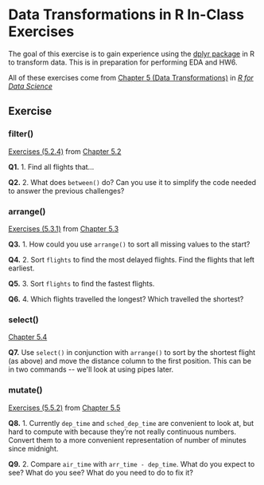 # Data Transformations in R In-Class Exercises

The goal of this exercise is to gain experience using the [dplyr package](https://www.rdocumentation.org/packages/dplyr/versions/0.7.8) in R to transform data. This is in preparation for performing EDA and HW6. 

All of these exercises come from [Chapter 5 (Data Transformations)](https://r4ds.had.co.nz/transform.html) in [*R for Data Science*](https://r4ds.had.co.nz)
 
## Exercise

### filter()

[Exercises (5.2.4)](https://r4ds.had.co.nz/transform.html#exercises-8) from [Chapter 5.2](https://r4ds.had.co.nz/transform.html#filter-rows-with-filter)

**Q1.** 1. Find all flights that...

**Q2.** 2. What does `between()` do? Can you use it to simplify the code needed to answer the previous challenges?

### arrange()

[Exercises (5.3.1)](https://r4ds.had.co.nz/transform.html#exercises-9) from [Chapter 5.3](https://r4ds.had.co.nz/transform.html#arrange-rows-with-arrange)

**Q3.** 1. How could you use `arrange()` to sort all missing values to the start? 

**Q4.** 2. Sort `flights` to find the most delayed flights. Find the flights that left earliest.

**Q5.** 3. Sort `flights` to find the fastest flights.

**Q6.** 4. Which flights travelled the longest? Which travelled the shortest?

### select()

[Chapter 5.4](https://r4ds.had.co.nz/transform.html#select)

**Q7.** Use ```select()``` in conjunction with ```arrange()``` to sort by the shortest flight (as above) and move the distance column to the first position. This can be in two commands -- we'll look at using pipes later.

### mutate()

[Exercises (5.5.2)](https://r4ds.had.co.nz/transform.html#exercises-11) from [Chapter 5.5](https://r4ds.had.co.nz/transform.html#add-new-variables-with-mutate)

**Q8.** 1. Currently `dep_time` and `sched_dep_time` are convenient to look at, but hard to compute with because they’re not really continuous numbers. Convert them to a more convenient representation of number of minutes since midnight.

**Q9.** 2. Compare `air_time` with `arr_time - dep_time`. What do you expect to see? What do you see? What do you need to do to fix it?
